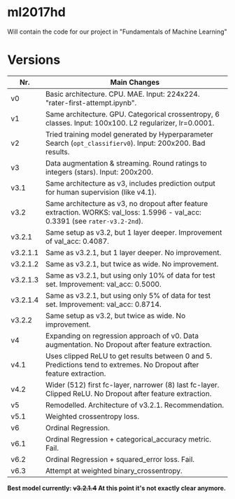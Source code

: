 # ml2017hd
Will contain the code for our project in "Fundamentals of Machine Learning"

# Versions
|Nr.|Main Changes|
|---|---|
|v0|Basic architecture. CPU. MAE. Input: 224x224. "rater-first-attempt.ipynb".|
|v1|Same architecture. GPU. Categorical crossentropy, 6 classes. Input: 100x100. L2 regularizer, lr=0.0001.|
|v2|Tried training model generated by Hyperparameter Search (`opt_classifierv0`). Input: 200x200. Bad results.|
|v3|Data augmentation & streaming. Round ratings to integers (stars). Input: 200x200.|
|v3.1|Same architecture as v3, includes prediction output for human supervision (like v4.1).|
|v3.2|Same architecture as v3, no dropout after feature extraction. WORKS: val_loss: 1.5996 - val_acc: 0.3391 (see `rater-v3.2-2nd`).|
|v3.2.1|Same setup as v3.2, but 1 layer deeper. Improvement of val_acc: 0.4087.|
|v3.2.1.1|Same as v3.2.1, but 1 layer deeper. No improvement.|
|v3.2.1.2|Same as v3.2.1, but twice as wide. No improvement.|
|v3.2.1.3|Same as v3.2.1, but using only 10% of data for test set. Improvement: val_acc: 0.5000.|
|v3.2.1.4|Same as v3.2.1, but using only 5% of data for test set. Improvement: val_acc: 0.8714.|
|v3.2.2|Same setup as v3.2, but twice as wide. No improvement.|
|v4|Expanding on regression approach of v0. Data augmentation. No Dropout after feature extraction.|
|v4.1|Uses clipped ReLU to get results between 0 and 5. Predictions tend to extremes. No Dropout after feature extraction.|
|v4.2|Wider (512) first fc-layer, narrower (8) last fc-layer. Clipped ReLU. No Dropout after feature extraction.|
|v5|Remodelled. Architecture of v3.2.1. Recommendation.|
|v5.1|Weighted crossentropy loss.|
|v6|Ordinal Regression.|
|v6.1|Ordinal Regression + categorical_accuracy metric. Fail.|
|v6.2|Ordinal Regression + squared_error loss. Fail.|
|v6.3|Attempt at weighted binary_crossentropy.|

**Best model currently: ~~v3.2.1.4~~ At this point it's not exactly clear anymore.**
